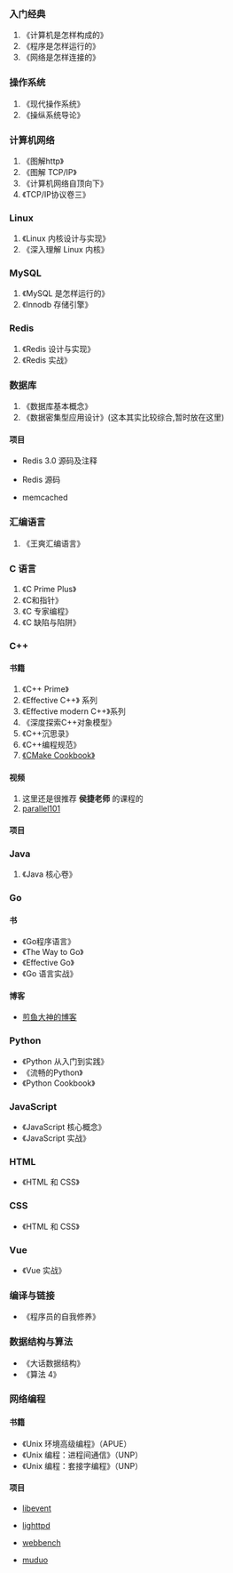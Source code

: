 ### 入门经典

1. 《计算机是怎样构成的》
2. 《程序是怎样运行的》
3. 《网络是怎样连接的》


### 操作系统

1. 《现代操作系统》
2. 《操纵系统导论》

### 计算机网络

1. 《图解http》
2. 《图解 TCP/IP》
3. 《计算机网络自顶向下》
4. 《TCP/IP协议卷三》

### Linux

1. 《Linux 内核设计与实现》
2. 《深入理解 Linux 内核》

### MySQL

1. 《MySQL 是怎样运行的》
2. 《Innodb 存储引擎》

### Redis

1. 《Redis 设计与实现》
2. 《Redis 实战》

### 数据库

1. 《数据库基本概念》
2. 《数据密集型应用设计》(这本其实比较综合,暂时放在这里)

#### 项目

- Redis 3.0 源码及注释

- Redis 源码

- memcached

### 汇编语言

1. 《王爽汇编语言》

### C 语言

1. 《C Prime Plus》
2. 《C和指针》
3. 《C 专家编程》
4. 《C 缺陷与陷阱》

### C++

#### 书籍

1. 《C++ Prime》
2. 《Effective C++》 系列
3. 《Effective modern C++》系列
4. 《深度探索C++对象模型》
5. 《C++沉思录》
6. 《C++编程规范》
7. [《CMake Cookbook》](https://www.bookstack.cn/read/CMake-Cookbook/README.md)

#### 视频

1. 这里还是很推荐 **侯捷老师** 的课程的
2. [parallel101](https://github.com/parallel101)

#### 项目



### Java

1. 《Java 核心卷》


### Go

#### 书

- 《Go程序语言》
- 《The Way to Go》
- 《Effective Go》
- 《Go 语言实战》

#### 博客

- [煎鱼大神的博客](https://eddycjy.com/)

### Python

- 《Python 从入门到实践》
- 《流畅的Python》
- 《Python Cookbook》

### JavaScript

- 《JavaScript 核心概念》
- 《JavaScript 实战》

### HTML

- 《HTML 和 CSS》

### CSS

- 《HTML 和 CSS》

### Vue

- 《Vue 实战》

### 编译与链接

- 《程序员的自我修养》

### 数据结构与算法

- 《大话数据结构》
- 《算法 4》

### 网络编程

#### 书籍

- 《Unix 环境高级编程》（APUE）
- 《Unix 编程：进程间通信》（UNP）
- 《Unix 编程：套接字编程》（UNP）

#### 项目

- [libevent](https://github.com/libevent/libevent)

- [lighttpd](https://github.com/lighttpd/lighttpd1.4)

- [webbench](https://github.com/EZLippi/WebBench)

- [muduo](https://github.com/chenshuo/muduo)

